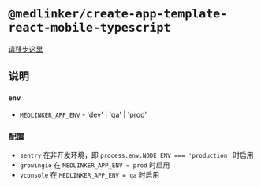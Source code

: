 # `@medlinker/create-app-template-react-mobile-typescript`

[请移步这里](https://mca.mlfe.club)

## 说明

### `env`

- `MEDLINKER_APP_ENV` - 'dev' | 'qa' | 'prod'

### 配置

- `sentry` 在非开发环境，即 `process.env.NODE_ENV === 'production'` 时启用
- `growingio` 在 `MEDLINKER_APP_ENV = prod` 时启用
- `vconsole` 在 `MEDLINKER_APP_ENV = qa` 时启用
